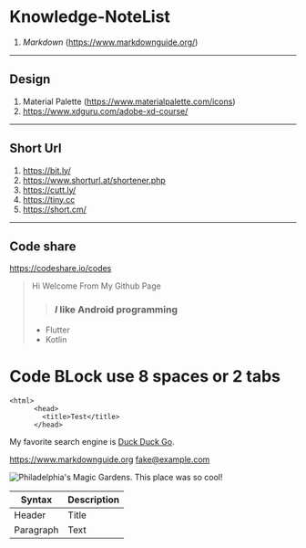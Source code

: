 # Knowledge-NoteList

1. *Markdown*  (https://www.markdownguide.org/)

---
##  **Design** 
1. Material Palette (https://www.materialpalette.com/icons)
2. https://www.xdguru.com/adobe-xd-course/
---

## Short Url 
1. https://bit.ly/
2. https://www.shorturl.at/shortener.php
3. https://cutt.ly/
4. https://tiny.cc
5. https://short.cm/

---
## Code share
https://codeshare.io/codes

> Hi Welcome From My Github Page
>> ### *I* like Android programming
> - Flutter
> - Kotlin

# Code BLock use 8 spaces or 2 tabs
    <html>
          <head>
            <title>Test</title>
          </head>
          
My favorite search engine is [Duck Duck Go](https://duckduckgo.com).

<https://www.markdownguide.org>
<fake@example.com>

![Philadelphia's Magic Gardens. This place was so cool!](/assets/images/philly-magic-gardens.jpg "Philadelphia's Magic Gardens")

| Syntax      | Description |
| ----------- | ----------- |
| Header      | Title       |
| Paragraph   | Text        |

